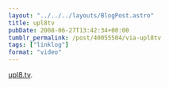 ```yaml
---
layout: "../../../layouts/BlogPost.astro"
title: upl8tv
pubDate: 2008-06-27T13:42:34+00:00
tumblr_permalink: /post/40055504/via-upl8tv
tags: ["linklog"]
format: "video"
---
```


[upl8.tv][1].

[1]: http://upl8.tv/
